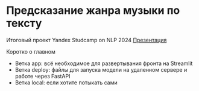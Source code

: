 # Предсказание жанра музыки по тексту

Итоговый проект Yandex Studcamp on NLP 2024 
[Презентация](https://docs.google.com/presentation/d/1R2U2xkGDP3jZipWUhLqT2z3S0YpJXjKLKFkukyrLgoU/edit?usp=sharing)

Коротко о главном
- Ветка app: всё необходимое для развертывания фронта на Streamlit
- Ветка deploy: файлы для запуска модели на удаленном сервере и работе через FastAPI
- Ветка local: если хотите потыкать сами
